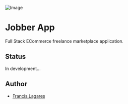 ![Image](https://res.cloudinary.com/chatty-app/image/upload/v1684787771/github-banners/mern_tvu7kz.webp)

# Jobber App

Full Stack ECommerce freelance marketplace application.

## Status

In development... 

## Author

- [Francis Lagares](https://www.linkedin.com/in/francislagares)

<br />